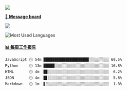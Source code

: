 [![](https://count.getloli.com/get/@SmaIIstars.github.readme)](https://count.getloli.com/)


[**💬 Message board**](https://chat.getloli.com/room/@SmaIIstars.github)

[![](https://chat.getloli.com/room/@SmaIIstars.github/svg?width=600&height=100&limit=20&theme=light&fontSize=14)](https://chat.getloli.com/room/@SmaIIstars.github)


![Most Used Languages](https://github-readme-stats.vercel.app/api/top-langs/?username=SmaIIstars&theme=dark&layout=compact)

<!-- waka-box start -->
#### <a href="https://gist.github.com/7bedf98e5eb1c9dafa176cc06c2428a5" target="_blank">📊 每周工作报告</a>
```text
JavaScript 🕓 54m ████████████████████▊░░░░░░░░░ 69.5%
Python     🕓 13m █████░░░░░░░░░░░░░░░░░░░░░░░░░ 16.8%
HTML       🕓 4m  █▊░░░░░░░░░░░░░░░░░░░░░░░░░░░░  6.2%
JSON       🕓 4m  █▋░░░░░░░░░░░░░░░░░░░░░░░░░░░░  5.8%
Markdown   🕓 1m  ▌░░░░░░░░░░░░░░░░░░░░░░░░░░░░░  1.8%
```
<!-- Powered by https://github.com/journey-ad/waka-box-go . -->
<!-- waka-box end -->
